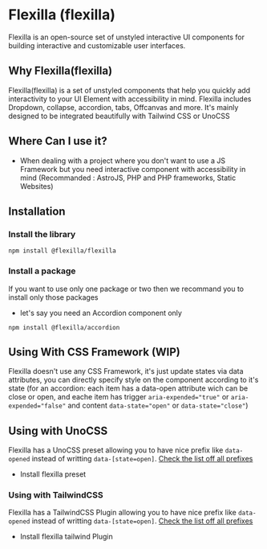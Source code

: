 # Flexilla (flexilla)

Flexilla is an open-source set of unstyled interactive UI components for building interactive and customizable user interfaces.


## Why Flexilla(flexilla)

Flexilla(flexilla) is a set of unstyled components  that help you quickly add interactivity to your UI Element with accessibility in mind. Flexilla includes Dropdown, collapse, accordion, tabs, Offcanvas and more. It's mainly designed to be integrated beautifully with Tailwind CSS or UnoCSS


## Where Can I use it?

- When dealing with a project where you don't want to use a JS Framework but you need interactive component with accessibility in mind (Recommanded : AstroJS, PHP and PHP frameworks, Static Websites)


## Installation

### Install the library

```shell
npm install @flexilla/flexilla
```

### Install a package

If you want to use only one package or two then we recommand you to install only those packages

- let's say you need an Accordion component only

```shell
npm install @flexilla/accordion
```



## Using With CSS Framework (WIP)

Flexilla doesn't use any CSS Framework, it's just update states via data attributes, you can directly specify style on the component according to it's state (for an accordion: each item has a data-open attribute wich can be close or open, and eache item has trigger `aria-expended="true"` or `aria-expended="false"` and content `data-state="open"` or `data-state="close"`) 


## Using with UnoCSS

Flexilla has a UnoCSS preset allowing you to have nice prefix like `data-opened` instead of writting `data-[state=open]`. [Check the list off all prefixes](https://flexilla-docs.vercel.app/docs/uno-preset)

- Install flexilla preset 


### Using with TailwindCSS

Flexilla has a TailwindCSS Plugin allowing you to have nice prefix like `data-opened` instead of writting `data-[state=open]`. [Check the list off all prefixes](https://flexilla-docs.vercel.app/docs/tailwind-plugin)

- Install flexilla tailwind Plugin
